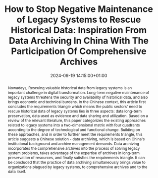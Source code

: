 ---
abstract: 'Nowadays, Rescuing valuable historical data from legacy systems is an important
  challenge in digital transformation. Long-term negative maintenance of legacy systems
  threatens the security and availability of historical data, and also brings economic
  and technical burdens. In the Chinese context, this article first concludes the
  requirements triangle which means the public sectors'' need to rescue historical
  data of legacy systems lies in three aspects: data long-term preservation, data
  used as evidence and data sharing and utilization. Based on a review of the relevant
  literature, this paper categorizes the existing approaches related to legacy systems
  into a two-dimensional matrix with four quadrants according to the degree of technological
  and functional change. Building on these approaches, and in order to further meet
  the requirements triangle, this article suggests a Chinese solution - data archiving,
  which is based on China''s institutional background and archive management demands.
  Data archiving incorporates the comprehensive archives into the process of solving
  legacy system problems, takes advantage of the expertise of archives in long-term
  preservation of resources, and finally satisfies the requirements triangle. It can
  be concluded that the practice of data archiving simultaneously brings value to
  organizations plagued by legacy systems, to comprehensive archives and to the data
  itself.'
creators:
- Jiemin Pan
- ' XinYu An'
date: 2024-09-19 14:15:00+01:00
document_url: https://doi.org/10.21428/5676bf2d.cfe7c513
grand_parent: iPRES
institutions: []
keywords:
- approaches to preservation
- from document to data
landing_page_url: https://ipres2024.pubpub.org/pub/pans1rzp/
language: eng
layout: publication
license: Creative Commons Attribution Share-Alike 4.0 (CC-BY-SA-4.0)
notes_url: https://docs.google.com/document/d/1TyATX9tJYvyL0Wx572QwHZp_tsNIPyhOnbkEfnzDWsg/edit#heading=h.aar4tupij1po
parent: iPRES 2024
publication_type: paper
size: null
slides_url: ''
source_name: iPRES
stream_url: https://www.archief.vlaanderen.be/archief/records/dossiers/5acb210228ce4315ae650812d056a482329eb83ed2dc42398a51505dc153be81/documents/227a2716e87940519b21037d2c2726849f6e82d457d340e6926ae7ec5534600c
title: 'How to Stop Negative Maintenance of Legacy Systems to Rescue Historical Data:
  Inspiration From Data Archiving In China With The Participation Of Comprehensive
  Archives'
year: 2024
---